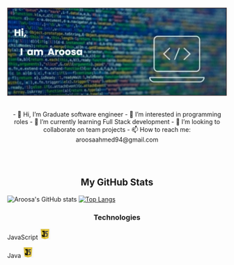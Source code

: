 [![MasterHead](/image/banner.png)](https://github.com/Aroosa-A)
</br></br>
<p align="center">
- 👋 Hi, I’m Graduate software engineer - 👀 I’m interested in programming roles - 🌱 I’m currently learning Full Stack development - 💞️ I’m looking to collaborate on team projects - 📫 How to reach me: aroosaahmed94@gmail.com
</p>
<!---
Aroosa-A/Aroosa-A is a ✨ special ✨ repository because its `README.md` (this file) appears on your GitHub profile.
You can click the Preview link to take a look at your changes.
--->
</br></br>

<h2 align="center">My GitHub Stats</h2>

![Aroosa's GitHub stats](https://github-readme-stats.vercel.app/api?username=Aroosa-A&show_icons=true&theme=radical&hide=stars) 
[![Top Langs](https://github-readme-stats.vercel.app/api/top-langs/?username=Aroosa-A&layout=compact&theme=radical)](https://github.com/Aroosa-A/github-readme-stats)

<h3 align="center">Technologies</h3>
<p align="center" >
<p>JavaScript <img src="/image/67-678384_transparent-javascript-icon-png-png-download.png" alt="JavaScript" width="25" height="25"/> </p>
<p>Java <img src="/image/67-678384_transparent-javascript-icon-png-png-download.png" alt="Java" width="25" height="25"/> </p>
</p>

